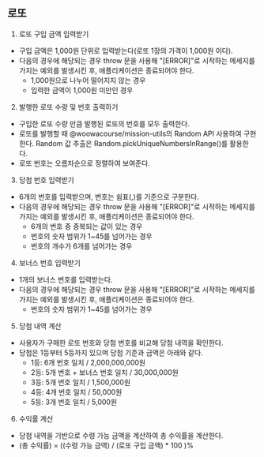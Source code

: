 ## 로또

1. 로또 구입 금액 입력받기

-   구입 금액은 1,000원 단위로 입력받는다(로또 1장의 가격이 1,000원 이다).
-   다음의 경우에 해당되는 경우 throw 문을 사용해 "[ERROR]"로 시작하는 메세지를 가지는 예외를 발생시킨 후, 애플리케이션은 종료되어야 한다.
    -   1,000원으로 나누어 떨어지지 않는 경우
    -   입력한 금액이 1,000원 미만인 경우

2. 발행한 로또 수량 및 번호 출력하기

-   구입한 로또 수량 만큼 발행된 로또의 번호를 모두 출력한다.
-   로또를 발행할 때 @woowacourse/mission-utils의 Random API 사용하여 구현한다. Random 값 추출은 Random.pickUniqueNumbersInRange()를 활용한다.
-   로또 번호는 오름차순으로 정렬하여 보여준다.

3. 당첨 번호 입력받기

-   6개의 번호를 입력받으며, 번호는 쉼표(,)를 기준으로 구분한다.
-   다음의 경우에 해당되는 경우 throw 문을 사용해 "[ERROR]"로 시작하는 메세지를 가지는 예외를 발생시킨 후, 애플리케이션은 종료되어야 한다.
    -   6개의 번호 중 중복되는 값이 있는 경우
    -   번호의 숫자 범위가 1~45를 넘어가는 경우
    -   번호의 개수가 6개를 넘어가는 경우

4. 보너스 번호 입력받기

-   1개의 보너스 번호를 입력받는다.
-   다음의 경우에 해당되는 경우 throw 문을 사용해 "[ERROR]"로 시작하는 메세지를 가지는 예외를 발생시킨 후, 애플리케이션은 종료되어야 한다.
    -   번호의 숫자 범위가 1~45를 넘어가는 경우

5. 당첨 내역 계산

-   사용자가 구매한 로또 번호와 당첨 번호를 비교해 당첨 내역을 확인한다.
-   당첨은 1등부터 5등까지 있으며 당첨 기준과 금액은 아래와 같다.
    -   1등: 6개 번호 일치 / 2,000,000,000원
    -   2등: 5개 번호 + 보너스 번호 일치 / 30,000,000원
    -   3등: 5개 번호 일치 / 1,500,000원
    -   4등: 4개 번호 일치 / 50,000원
    -   5등: 3개 번호 일치 / 5,000원

6. 수익률 계산

-   당첨 내역을 기반으로 수령 가능 금액을 계산하여 총 수익률을 계산한다.
-   (총 수익률) = ((수령 가능 금액) / (로또 구입 금액) \* 100 )%
